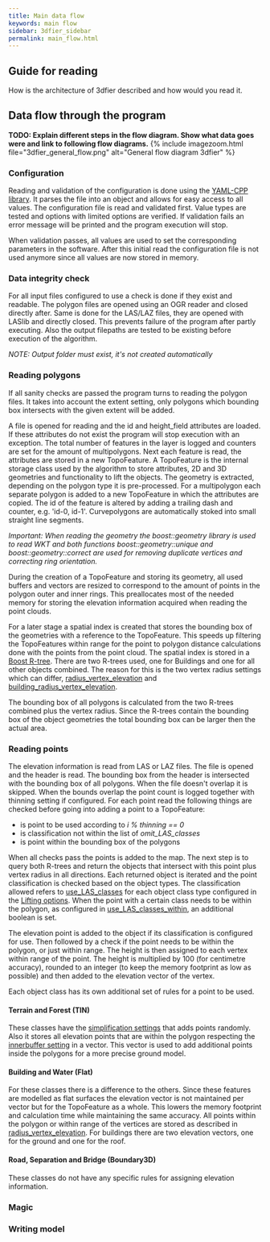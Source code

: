 ```yaml
---
title: Main data flow
keywords: main flow
sidebar: 3dfier_sidebar
permalink: main_flow.html
---
```


## Guide for reading
How is the architecture of 3dfier described and how would you read it.

## Data flow through the program
**TODO: Explain different steps in the flow diagram. Show what data goes were and link to following flow diagrams.**
{% include imagezoom.html file="3dfier_general_flow.png" alt="General flow diagram 3dfier" %}

### Configuration
Reading and validation of the configuration is done using the [YAML-CPP library](https://github.com/jbeder/yaml-cpp). It parses the file into an object and allows for easy access to all values. The configuration file is read and validated first. Value types are tested and options with limited options are verified. If validation fails an error message will be printed and the program execution will stop.

When validation passes, all values are used to set the corresponding parameters in the software. After this initial read the configuration file is not used anymore since all values are now stored in memory.

### Data integrity check
For all input files configured to use a check is done if they exist and readable. The polygon files are opened using an OGR reader and closed directly after. Same is done for the LAS/LAZ files, they are opened with LASlib and directly closed. This prevents failure of the program after partly executing. Also the output filepaths are tested to be existing before execution of the algorithm.

*NOTE: Output folder must exist, it's not created automatically*

### Reading polygons
If all sanity checks are passed the program turns to reading the polygon files. It takes into account the extent setting, only polygons which bounding box intersects with the given extent will be added. 

A file is opened for reading and the id and height_field attributes are loaded. If these attributes do not exist the program will stop execution with an exception. The total number of features in the layer is logged and counters are set for the amount of multipolygons. Next each feature is read, the attributes are stored in a new TopoFeature. A TopoFeature is the internal storage class used by the algorithm to store attributes, 2D and 3D geometries and functionality to lift the objects. The geometry is extracted, depending on the polygon type it is pre-processed. For a multipolygon each separate polygon is added to a new TopoFeature in which the attributes are copied. The id of the feature is altered by adding a trailing dash and counter, e.g. 'id-0, id-1'. Curvepolygons are automatically stoked into small straight line segments. 

*Important: When reading the geometry the boost::geometry library is used to read WKT and both functions boost::geometry::unique and boost::geometry::correct are used for removing duplicate vertices and correcting ring orientation.*

During the creation of a TopoFeature and storing its geometry, all used buffers and vectors are resized to correspond to the amount of points in the polygon outer and inner rings. This preallocates most of the needed memory for storing the elevation information acquired when reading the point clouds.

For a later stage a spatial index is created that stores the bounding box of the geometries with a reference to the TopoFeature. This speeds up filtering the TopoFeatures within range for the point to polygon distance calculations done with the points from the point cloud. The spatial index is stored in a [Boost R-tree](https://www.boost.org/doc/libs/1_72_0/libs/geometry/doc/html/geometry/reference/spatial_indexes/boost__geometry__index__rtree.html). There are two R-trees used, one for Buildings and one for all other objects combined. The reason for this is the two vertex radius settings which can differ, [radius_vertex_elevation]({{site.baseurl}}/output_options.html#radius_vertex_elevation) and [building_radius_vertex_elevation]({{site.baseurl}}/output_options.html#building_radius_vertex_elevation).

The bounding box of all polygons is calculated from the two R-trees combined plus the vertex radius. Since the R-trees contain the bounding box of the object geometries the total bounding box can be larger then the actual area.

### Reading points
The elevation information is read from LAS or LAZ files. The file is opened and the header is read. The bounding box from the header is intersected with the bounding box of all polygons. When the file doesn't overlap it is skipped. When the bounds overlap the point count is logged together with thinning setting if configured. For each point read the following things are checked before going into adding a point to a TopoFeature:
- is point to be used according to *i % thinning == 0*
- is classification not within the list of *omit_LAS_classes*
- is point within the bounding box of the polygons

When all checks pass the points is added to the map. The next step is to query both R-trees and return the objects that intersect with this point plus vertex radius in all directions. Each returned object is iterated and the point classification is checked based on the object types. The classification allowed refers to [use_LAS_classes]({{site.baseurl}}/lifting_options.html#use_las_classes) for each object class type configured in the [Lifting options]({{site.baseurl}}/lifting_options.html#). When the point with a certain class needs to be within the polygon, as configured in [use_LAS_classes_within]({{site.baseurl}}/lifting_options.html#use_las_classes_within), an additional boolean is set.

The elevation point is added to the object if its classification is configured for use. Then followed by a check if the point needs to be within the polygon, or just within range. The height is then assigned to each vertex within range of the point. The height is multiplied by 100 (for centimetre accuracy), rounded to an integer (to keep the memory footprint as low as possible) and then added to the elevation vector of the vertex.

Each object class has its own additional set of rules for a point to be used.

#### Terrain and Forest (TIN)
These classes have the [simplification settings]({{site.baseurl}}/lifting_options.html#simplification) that adds points randomly. Also it stores all elevation points that are within the polygon respecting the [innerbuffer setting]({{site.baseurl}}/lifting_options.html#innerbuffer) in a vector. This vector is used to add additional points inside the polygons for a more precise ground model. 

#### Building and Water (Flat)
For these classes there is a difference to the others. Since these features are modelled as flat surfaces the elevation vector is not maintained per vector but for the TopoFeature as a whole. This lowers the memory footprint and calculation time while maintaining the same accuracy. All points within the polygon or within range of the vertices are stored as described in [radius_vertex_elevation]({{site.baseurl}}/output_options.html#radius_vertex_elevation). For buildings there are two elevation vectors, one for the ground and one for the roof.

#### Road, Separation and Bridge (Boundary3D)
These classes do not have any specific rules for assigning elevation information.

### Magic


### Writing model
